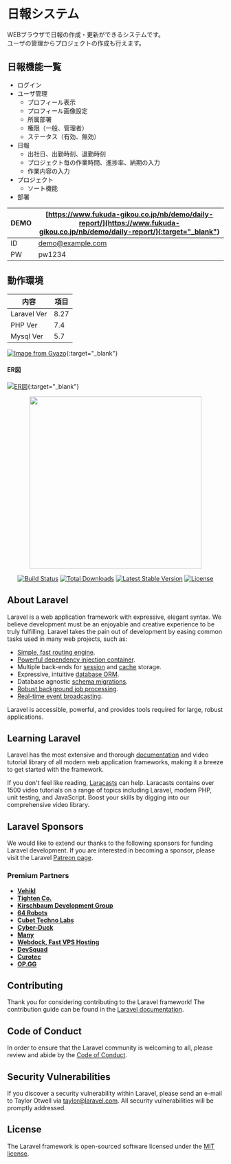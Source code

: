 # 日報システム
WEBブラウザで日報の作成・更新ができるシステムです。<br>
ユーザの管理からプロジェクトの作成も行えます。

## 日報機能一覧
* ログイン
* ユーザ管理
    * プロフィール表示
    * プロフィール画像設定
    * 所属部署
    * 権限（一般、管理者）
    * ステータス（有効、無効）
* 日報
    * 出社日、出勤時刻、退勤時刻
    * プロジェクト毎の作業時間、進捗率、納期の入力
    * 作業内容の入力
* プロジェクト
    * ソート機能
* 部署

|DEMO|[https://www.fukuda-gikou.co.jp/nb/demo/daily-report/](https://www.fukuda-gikou.co.jp/nb/demo/daily-report/){:target="_blank"}|
|--|--|
|ID|demo@example.com|
|PW|pw1234|

## 動作環境

|内容|項目|
|--|--|
|Laravel Ver|8.27|
|PHP Ver|7.4|
|Mysql Ver|5.7|


[![Image from Gyazo](https://i.gyazo.com/4581e97a04378f926e5e53b886da9264.gif)](https://gyazo.com/4581e97a04378f926e5e53b886da9264){:target="_blank"}

#### ER図
[![ER図](https://www.fukuda-gikou.co.jp/nb/demo/daily-report/er.svg)](https://www.fukuda-gikou.co.jp/nb/demo/daily-report/er.svg){:target="_blank"}

<p align="center"><a href="https://laravel.com" target="_blank"><img src="https://raw.githubusercontent.com/laravel/art/master/logo-lockup/5%20SVG/2%20CMYK/1%20Full%20Color/laravel-logolockup-cmyk-red.svg" width="400"></a></p>

<p align="center">
<a href="https://travis-ci.org/laravel/framework"><img src="https://travis-ci.org/laravel/framework.svg" alt="Build Status"></a>
<a href="https://packagist.org/packages/laravel/framework"><img src="https://img.shields.io/packagist/dt/laravel/framework" alt="Total Downloads"></a>
<a href="https://packagist.org/packages/laravel/framework"><img src="https://img.shields.io/packagist/v/laravel/framework" alt="Latest Stable Version"></a>
<a href="https://packagist.org/packages/laravel/framework"><img src="https://img.shields.io/packagist/l/laravel/framework" alt="License"></a>
</p>

## About Laravel

Laravel is a web application framework with expressive, elegant syntax. We believe development must be an enjoyable and creative experience to be truly fulfilling. Laravel takes the pain out of development by easing common tasks used in many web projects, such as:

- [Simple, fast routing engine](https://laravel.com/docs/routing).
- [Powerful dependency injection container](https://laravel.com/docs/container).
- Multiple back-ends for [session](https://laravel.com/docs/session) and [cache](https://laravel.com/docs/cache) storage.
- Expressive, intuitive [database ORM](https://laravel.com/docs/eloquent).
- Database agnostic [schema migrations](https://laravel.com/docs/migrations).
- [Robust background job processing](https://laravel.com/docs/queues).
- [Real-time event broadcasting](https://laravel.com/docs/broadcasting).

Laravel is accessible, powerful, and provides tools required for large, robust applications.

## Learning Laravel

Laravel has the most extensive and thorough [documentation](https://laravel.com/docs) and video tutorial library of all modern web application frameworks, making it a breeze to get started with the framework.

If you don't feel like reading, [Laracasts](https://laracasts.com) can help. Laracasts contains over 1500 video tutorials on a range of topics including Laravel, modern PHP, unit testing, and JavaScript. Boost your skills by digging into our comprehensive video library.

## Laravel Sponsors

We would like to extend our thanks to the following sponsors for funding Laravel development. If you are interested in becoming a sponsor, please visit the Laravel [Patreon page](https://patreon.com/taylorotwell).

### Premium Partners

- **[Vehikl](https://vehikl.com/)**
- **[Tighten Co.](https://tighten.co)**
- **[Kirschbaum Development Group](https://kirschbaumdevelopment.com)**
- **[64 Robots](https://64robots.com)**
- **[Cubet Techno Labs](https://cubettech.com)**
- **[Cyber-Duck](https://cyber-duck.co.uk)**
- **[Many](https://www.many.co.uk)**
- **[Webdock, Fast VPS Hosting](https://www.webdock.io/en)**
- **[DevSquad](https://devsquad.com)**
- **[Curotec](https://www.curotec.com/)**
- **[OP.GG](https://op.gg)**

## Contributing

Thank you for considering contributing to the Laravel framework! The contribution guide can be found in the [Laravel documentation](https://laravel.com/docs/contributions).

## Code of Conduct

In order to ensure that the Laravel community is welcoming to all, please review and abide by the [Code of Conduct](https://laravel.com/docs/contributions#code-of-conduct).

## Security Vulnerabilities

If you discover a security vulnerability within Laravel, please send an e-mail to Taylor Otwell via [taylor@laravel.com](mailto:taylor@laravel.com). All security vulnerabilities will be promptly addressed.

## License

The Laravel framework is open-sourced software licensed under the [MIT license](https://opensource.org/licenses/MIT).
